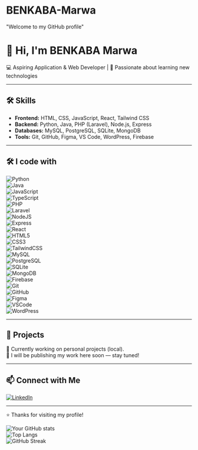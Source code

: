 # BENKABA-Marwa
"Welcome to my GitHub profile"

# 👋 Hi, I'm BENKABA Marwa

💻 Aspiring Application & Web Developer | 🚀 Passionate about learning new technologies  

---

## 🛠 Skills
- **Frontend:** HTML, CSS, JavaScript, React, Tailwind CSS  
- **Backend:** Python, Java, PHP (Laravel), Node.js, Express  
- **Databases:** MySQL, PostgreSQL, SQLite, MongoDB  
- **Tools:** Git, GitHub, Figma, VS Code, WordPress, Firebase  

---

## 🛠️ I code with  

![Python](https://img.shields.io/badge/Python-3776AB?logo=python&logoColor=fff&style=for-the-badge)  
![Java](https://img.shields.io/badge/Java-007396?logo=java&logoColor=fff&style=for-the-badge)  
![JavaScript](https://img.shields.io/badge/JavaScript-F7DF1E?logo=javascript&logoColor=000&style=for-the-badge)  
![TypeScript](https://img.shields.io/badge/TypeScript-3178C6?logo=typescript&logoColor=fff&style=for-the-badge)  
![PHP](https://img.shields.io/badge/PHP-777BB4?logo=php&logoColor=fff&style=for-the-badge)  
![Laravel](https://img.shields.io/badge/Laravel-FF2D20?logo=laravel&logoColor=fff&style=for-the-badge)  
![NodeJS](https://img.shields.io/badge/Node.js-339933?logo=node.js&logoColor=fff&style=for-the-badge)  
![Express](https://img.shields.io/badge/Express-000000?logo=express&logoColor=fff&style=for-the-badge)  
![React](https://img.shields.io/badge/React-61DAFB?logo=react&logoColor=000&style=for-the-badge)  
![HTML5](https://img.shields.io/badge/HTML5-E34F26?logo=html5&logoColor=fff&style=for-the-badge)  
![CSS3](https://img.shields.io/badge/CSS3-1572B6?logo=css3&logoColor=fff&style=for-the-badge)  
![TailwindCSS](https://img.shields.io/badge/TailwindCSS-06B6D4?logo=tailwindcss&logoColor=fff&style=for-the-badge)  
![MySQL](https://img.shields.io/badge/MySQL-4479A1?logo=mysql&logoColor=fff&style=for-the-badge)  
![PostgreSQL](https://img.shields.io/badge/PostgreSQL-4169E1?logo=postgresql&logoColor=fff&style=for-the-badge)  
![SQLite](https://img.shields.io/badge/SQLite-003B57?logo=sqlite&logoColor=fff&style=for-the-badge)  
![MongoDB](https://img.shields.io/badge/MongoDB-47A248?logo=mongodb&logoColor=fff&style=for-the-badge)  
![Firebase](https://img.shields.io/badge/Firebase-FFCA28?logo=firebase&logoColor=000&style=for-the-badge)  
![Git](https://img.shields.io/badge/Git-F05032?logo=git&logoColor=fff&style=for-the-badge)  
![GitHub](https://img.shields.io/badge/GitHub-181717?logo=github&logoColor=fff&style=for-the-badge)  
![Figma](https://img.shields.io/badge/Figma-F24E1E?logo=figma&logoColor=fff&style=for-the-badge)  
![VSCode](https://img.shields.io/badge/VS%20Code-0078D4?logo=visualstudiocode&logoColor=fff&style=for-the-badge)  
![WordPress](https://img.shields.io/badge/WordPress-21759B?logo=wordpress&logoColor=fff&style=for-the-badge)  

---

## 📂 Projects
🚧 Currently working on personal projects (local).  
📌 I will be publishing my work here soon — stay tuned!  

---

## 📫 Connect with Me
[![LinkedIn](https://img.shields.io/badge/LinkedIn-0077B5?logo=linkedin&logoColor=fff&style=for-the-badge)](https://www.linkedin.com/in/marwa-benkaba-916090329/)  

---

⭐️ Thanks for visiting my profile!  

![Your GitHub stats](https://github-readme-stats.vercel.app/api?username=BenkabaMarwa&show_icons=true&theme=tokyonight)  
![Top Langs](https://github-readme-stats.vercel.app/api/top-langs/?username=BenkabaMarwa&layout=compact&theme=tokyonight)  
![GitHub Streak](https://github-readme-streak-stats.herokuapp.com/?user=BenkabaMarwa&theme=tokyonight&hide_border=true)


